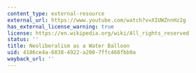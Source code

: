```yaml
---
content_type: external-resource
external_url: https://www.youtube.com/watch?v=XIUWZnnHz2g
has_external_license_warning: true
license: https://en.wikipedia.org/wiki/All_rights_reserved
status: ''
title: Neoliberalism as a Water Balloon
uid: 4186ce4a-6838-4922-a200-7ffc468fbb0a
wayback_url: ''
---
```

